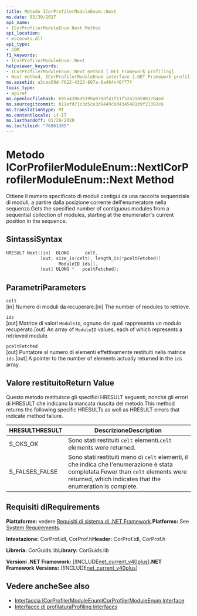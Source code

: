 ```yaml
---
title: Metodo ICorProfilerModuleEnum::Next
ms.date: 03/30/2017
api_name:
- ICorProfilerModuleEnum.Next Method
api_location:
- mscorwks.dll
api_type:
- COM
f1_keywords:
- ICorProfilerModuleEnum::Next
helpviewer_keywords:
- ICorProfilerModuleEnum::Next method [.NET Framework profiling]
- Next method, ICorProfilerModuleEnum interface [.NET Framework profiling]
ms.assetid: a3cea59d-7622-4323-897a-0a464c40f77f
topic_type:
- apiref
ms.openlocfilehash: 695a4386d9399a079df41f11f52a3185083784ed
ms.sourcegitcommit: b11efd71c3d5ce3d9449c8d4345481b9f21392c6
ms.translationtype: MT
ms.contentlocale: it-IT
ms.lasthandoff: 01/29/2020
ms.locfileid: "76861385"
---
```

# <a name="icorprofilermoduleenumnext-method"></a><span data-ttu-id="33e12-102">Metodo ICorProfilerModuleEnum::Next</span><span class="sxs-lookup"><span data-stu-id="33e12-102">ICorProfilerModuleEnum::Next Method</span></span>
<span data-ttu-id="33e12-103">Ottiene il numero specificato di moduli contigui da una raccolta sequenziale di moduli, a partire dalla posizione corrente dell'enumeratore nella sequenza.</span><span class="sxs-lookup"><span data-stu-id="33e12-103">Gets the specified number of contiguous modules from a sequential collection of modules, starting at the enumerator's current position in the sequence.</span></span>  
  
## <a name="syntax"></a><span data-ttu-id="33e12-104">Sintassi</span><span class="sxs-lookup"><span data-stu-id="33e12-104">Syntax</span></span>  
  
```cpp  
HRESULT Next([in]  ULONG      celt,  
             [out, size_is(celt), length_is(*pceltFetched)]  
                    ModuleID ids[],  
             [out] ULONG *   pceltFetched);  
```  
  
## <a name="parameters"></a><span data-ttu-id="33e12-105">Parametri</span><span class="sxs-lookup"><span data-stu-id="33e12-105">Parameters</span></span>  
 `celt`  
 <span data-ttu-id="33e12-106">[in] Numero di moduli da recuperare.</span><span class="sxs-lookup"><span data-stu-id="33e12-106">[in] The number of modules to retrieve.</span></span>  
  
 `ids`  
 <span data-ttu-id="33e12-107">[out] Matrice di valori `ModuleID`, ognuno dei quali rappresenta un modulo recuperato.</span><span class="sxs-lookup"><span data-stu-id="33e12-107">[out] An array of `ModuleID` values, each of which represents a retrieved module.</span></span>  
  
 `pceltFetched`  
 <span data-ttu-id="33e12-108">[out] Puntatore al numero di elementi effettivamente restituiti nella matrice `ids`.</span><span class="sxs-lookup"><span data-stu-id="33e12-108">[out] A pointer to the number of elements actually returned in the `ids` array.</span></span>  
  
## <a name="return-value"></a><span data-ttu-id="33e12-109">Valore restituito</span><span class="sxs-lookup"><span data-stu-id="33e12-109">Return Value</span></span>  
 <span data-ttu-id="33e12-110">Questo metodo restituisce gli specifici HRESULT seguenti, nonché gli errori di HRESULT che indicano la mancata riuscita del metodo.</span><span class="sxs-lookup"><span data-stu-id="33e12-110">This method returns the following specific HRESULTs as well as HRESULT errors that indicate method failure.</span></span>  
  
|<span data-ttu-id="33e12-111">HRESULT</span><span class="sxs-lookup"><span data-stu-id="33e12-111">HRESULT</span></span>|<span data-ttu-id="33e12-112">Descrizione</span><span class="sxs-lookup"><span data-stu-id="33e12-112">Description</span></span>|  
|-------------|-----------------|  
|<span data-ttu-id="33e12-113">S_OK</span><span class="sxs-lookup"><span data-stu-id="33e12-113">S_OK</span></span>|<span data-ttu-id="33e12-114">Sono stati restituiti `celt` elementi.</span><span class="sxs-lookup"><span data-stu-id="33e12-114">`celt` elements were returned.</span></span>|  
|<span data-ttu-id="33e12-115">S_FALSE</span><span class="sxs-lookup"><span data-stu-id="33e12-115">S_FALSE</span></span>|<span data-ttu-id="33e12-116">Sono stati restituiti meno di `celt` elementi, il che indica che l'enumerazione è stata completata.</span><span class="sxs-lookup"><span data-stu-id="33e12-116">Fewer than `celt` elements were returned, which indicates that the enumeration is complete.</span></span>|  
  
## <a name="requirements"></a><span data-ttu-id="33e12-117">Requisiti di</span><span class="sxs-lookup"><span data-stu-id="33e12-117">Requirements</span></span>  
 <span data-ttu-id="33e12-118">**Piattaforme:** vedere [Requisiti di sistema di .NET Framework](../../../../docs/framework/get-started/system-requirements.md).</span><span class="sxs-lookup"><span data-stu-id="33e12-118">**Platforms:** See [System Requirements](../../../../docs/framework/get-started/system-requirements.md).</span></span>  
  
 <span data-ttu-id="33e12-119">**Intestazione:** CorProf.idl, CorProf.h</span><span class="sxs-lookup"><span data-stu-id="33e12-119">**Header:** CorProf.idl, CorProf.h</span></span>  
  
 <span data-ttu-id="33e12-120">**Libreria:** CorGuids.lib</span><span class="sxs-lookup"><span data-stu-id="33e12-120">**Library:** CorGuids.lib</span></span>  
  
 <span data-ttu-id="33e12-121">**Versioni .NET Framework:** [!INCLUDE[net_current_v40plus](../../../../includes/net-current-v40plus-md.md)]</span><span class="sxs-lookup"><span data-stu-id="33e12-121">**.NET Framework Versions:** [!INCLUDE[net_current_v40plus](../../../../includes/net-current-v40plus-md.md)]</span></span>  
  
## <a name="see-also"></a><span data-ttu-id="33e12-122">Vedere anche</span><span class="sxs-lookup"><span data-stu-id="33e12-122">See also</span></span>

- [<span data-ttu-id="33e12-123">Interfaccia ICorProfilerModuleEnum</span><span class="sxs-lookup"><span data-stu-id="33e12-123">ICorProfilerModuleEnum Interface</span></span>](icorprofilermoduleenum-interface.md)
- [<span data-ttu-id="33e12-124">Interfacce di profilatura</span><span class="sxs-lookup"><span data-stu-id="33e12-124">Profiling Interfaces</span></span>](profiling-interfaces.md)
